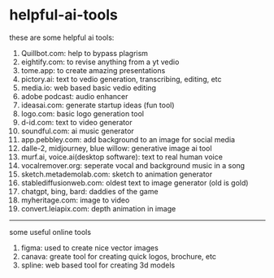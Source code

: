# helpful-ai-tools
these are some helpful ai tools:
1. Quillbot.com: help to bypass plagrism
2. eightify.com: to revise anything from a yt vedio
3. tome.app: to create amazing presentations
4. pictory.ai: text to vedio generation, transcribing, editing, etc
5. media.io: web based basic vedio editing
6. adobe podcast: audio enhancer
7. ideasai.com: generate startup ideas (fun tool)
8. logo.com: basic logo generation tool
9. d-id.com: text to video generator
10. soundful.com: ai music generator
11. app.pebbley.com: add background to an image for social media
12. dalle-2, midjourney, blue willow: generative image ai tool
13. murf.ai, voice.ai(desktop software): text to real human voice
14. vocalremover.org: seperate vocal and background music in a song
15. sketch.metademolab.com: sketch to animation generator
16. stablediffusionweb.com: oldest text to image generator (old is gold)
17. chatgpt, bing, bard: daddies of the game
18. myheritage.com: image to video
19. convert.leiapix.com: depth animation in image

---------------------------------------------
some useful online tools

1. figma: used to create nice vector images
2. canava: greate tool for creating quick logos, brochure, etc
3. spline: web based tool for creating 3d models